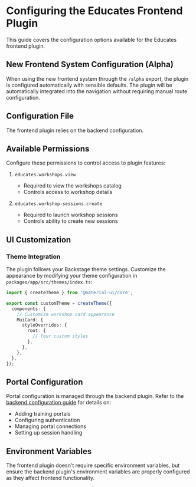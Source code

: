 # Configuring the Educates Frontend Plugin

This guide covers the configuration options available for the Educates frontend plugin.

## New Frontend System Configuration (Alpha)

When using the new frontend system through the `/alpha` export, the plugin is configured automatically with sensible defaults. The plugin will be automatically integrated into the navigation without requiring manual route configuration.

## Configuration File

The frontend plugin relies on the backend configuration. 

## Available Permissions

Configure these permissions to control access to plugin features:

1. `educates.workshops.view`
    - Required to view the workshops catalog
    - Controls access to workshop details

2. `educates.workshop-sessions.create`
    - Required to launch workshop sessions
    - Controls ability to create new sessions

## UI Customization

### Theme Integration

The plugin follows your Backstage theme settings. Customize the appearance by modifying your theme configuration in `packages/app/src/themes/index.ts`:

```typescript
import { createTheme } from '@material-ui/core';

export const customTheme = createTheme({
  components: {
    // Customize workshop card appearance
    MuiCard: {
      styleOverrides: {
        root: {
          // Your custom styles
        },
      },
    },
  },
});
```

## Portal Configuration

Portal configuration is managed through the backend plugin. Refer to the [backend configuration guide](../backend/configure.md) for details on:

- Adding training portals
- Configuring authentication
- Managing portal connections
- Setting up session handling

## Environment Variables

The frontend plugin doesn't require specific environment variables, but ensure the backend plugin's environment variables are properly configured as they affect frontend functionality.
